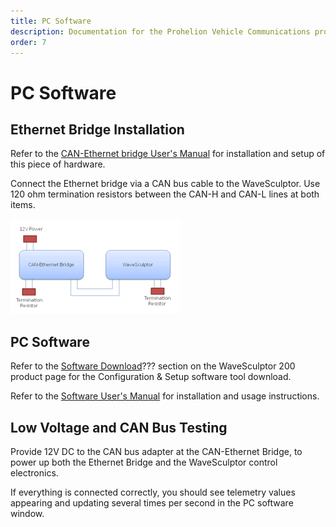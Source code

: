 ```yaml
---
title: PC Software
description: Documentation for the Prohelion Vehicle Communications protocol
order: 7
---
```


# PC Software

## Ethernet Bridge Installation

Refer to the [CAN-Ethernet bridge User's Manual](../../../CAN_Bridge/User_Manual/index.md) for installation and setup of this piece of hardware.

Connect the Ethernet bridge via a CAN bus cable to the WaveSculptor. Use 120 ohm termination resistors between the CAN-H and CAN-L lines at both items.

![WaveSculptor 200 Motor Controller](images/ethernet-bridge-installation.gif)

## PC Software

Refer to the [Software Download]()??? section on the WaveSculptor 200 product page for the Configuration & Setup software tool download.

Refer to the [Software User's Manual](../../Config_Software/index.md) for installation and usage instructions.

## Low Voltage and CAN Bus Testing

Provide 12V DC to the CAN bus adapter at the CAN-Ethernet Bridge, to power up both the Ethernet Bridge and the WaveSculptor control electronics. 

If everything is connected correctly, you should see telemetry values appearing and updating several times per second in the PC software window.



